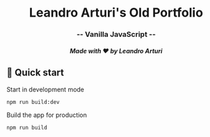 <h1 align="center">
  Leandro Arturi's Old Portfolio
</h1>

<h3 align="center">
  -- Vanilla JavaScript --
</h3>

<h5 align="center">
  Made with ❤️ by Leandro Arturi
</h5>

## 🚀 Quick start

Start in development mode

```shell
npm run build:dev
```

Build the app for production

```shell
npm run build
```
